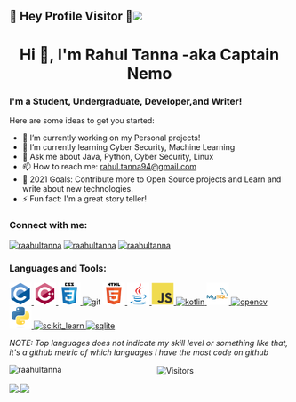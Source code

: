 ## :rainbow: Hey Profile Visitor :eyes:<img src="https://raw.githubusercontent.com/iampavangandhi/iampavangandhi/master/gifs/Hi.gif" width="30px">

<h1 align="center">Hi 👋, I'm Rahul Tanna -aka Captain Nemo</h1>

### I'm a Student, Undergraduate, Developer,and Writer!

<!--
**raahultanna/raahultanna** is a ✨ _special_ ✨ repository because its `README.md` (this file) appears on your GitHub profile. -->

Here are some ideas to get you started:

- 🔭 I’m currently working on my Personal projects!
- 🌱 I’m currently learning Cyber Security, Machine Learning
- 💬 Ask me about Java, Python, Cyber Security, Linux
- 📫 How to reach me: rahul.tanna94@gmail.com
- 🥅 2021 Goals: Contribute more to Open Source projects and Learn and write about new technologies.
- ⚡ Fun fact: I'm a great story teller!


<h3 align="left">Connect with me:</h3>
<p align="left"> <a href="https://www.linkedin.com/in/rahultanna/" target="blank"><img align="center" src="https://cdn.jsdelivr.net/npm/simple-icons@3.0.1/icons/linkedin.svg" alt="raahultanna" height="30" width="40" /></a> <a href="https://twitter.com/Raahultanna" target="blank"><img align="center" src="https://cdn.jsdelivr.net/npm/simple-icons@3.0.1/icons/twitter.svg" alt="raahultanna" height="30" width="40" /></a> <a href="https://www.instagram.com/raaahul.tanna" target="blank"><img align="center" src="https://cdn.jsdelivr.net/npm/simple-icons@3.0.1/icons/instagram.svg" alt="raahultanna" height="30" width="40" /></a>
</p>

<h3 align="left">Languages and Tools:</h3>
<p align="left"> <a href="https://www.cprogramming.com/" target="_blank"> <img src="https://raw.githubusercontent.com/devicons/devicon/master/icons/c/c-original.svg" alt="c" width="40" height="40"/> </a> <a href="https://www.w3schools.com/cpp/" target="_blank"> <img src="https://raw.githubusercontent.com/devicons/devicon/master/icons/cplusplus/cplusplus-original.svg" alt="cplusplus" width="40" height="40"/> </a> <a href="https://www.w3schools.com/css/" target="_blank"> <img src="https://raw.githubusercontent.com/devicons/devicon/master/icons/css3/css3-original-wordmark.svg" alt="css3" width="40" height="40"/> </a> <img src="https://www.vectorlogo.zone/logos/git-scm/git-scm-icon.svg" alt="git" width="40" height="40"/> </a> <a href="https://grafana.com" target="_blank"> <a href="https://www.w3.org/html/" target="_blank"> <img src="https://raw.githubusercontent.com/devicons/devicon/master/icons/html5/html5-original-wordmark.svg" alt="html5" width="40" height="40"/> </a> <a href="https://www.java.com" target="_blank"> <img src="https://raw.githubusercontent.com/devicons/devicon/master/icons/java/java-original.svg" alt="java" width="40" height="40"/> </a> <a href="https://developer.mozilla.org/en-US/docs/Web/JavaScript" target="_blank"> <img src="https://raw.githubusercontent.com/devicons/devicon/master/icons/javascript/javascript-original.svg" alt="javascript" width="40" height="40"/> </a> <a href="https://kotlinlang.org" target="_blank"> <img src="https://www.vectorlogo.zone/logos/kotlinlang/kotlinlang-icon.svg" alt="kotlin" width="40" height="40"/> </a> <a href="https://www.mysql.com/" target="_blank"> <img src="https://raw.githubusercontent.com/devicons/devicon/master/icons/mysql/mysql-original-wordmark.svg" alt="mysql" width="40" height="40"/> </a> <a href="https://opencv.org/" target="_blank"> <img src="https://www.vectorlogo.zone/logos/opencv/opencv-icon.svg" alt="opencv" width="40" height="40"/> </a> <a href="https://www.python.org" target="_blank"> <img src="https://raw.githubusercontent.com/devicons/devicon/master/icons/python/python-original.svg" alt="python" width="40" height="40"/> </a> <a href="https://scikit-learn.org/" target="_blank"> <img src="https://upload.wikimedia.org/wikipedia/commons/0/05/Scikit_learn_logo_small.svg" alt="scikit_learn" width="40" height="40"/> </a> <a href="https://www.sqlite.org/" target="_blank"> <img src="https://www.vectorlogo.zone/logos/sqlite/sqlite-icon.svg" alt="sqlite" width="40" height="40"/> </a> </p>
  
_NOTE: Top languages does not indicate my skill level or something like that, it's a github metric of which languages i have the most code on github_

<p><img align="left" src="https://github-readme-stats.vercel.app/api?username=raahultanna&show_icons=true&locale=en" alt="raahultanna" /></p>


<p align=center>                           
  <img align=center  src="https://visitor-badge.laobi.icu/badge?page_id=raahultanna.raahultanna" alt="Visitors">                     
</p> 

<a href="https://github-readme-stats.raahultanna.vercel.app/api/top-langs/?username=raahultanna&layout=compact&theme=radical">
  <img align="center" src="https://github-readme-stats.raahultanna.vercel.app/api/top-langs/?username=raahultanna&layout=compact&theme=radical" />
</a>

<a href="https://github-readme-stats.sabesansathananthan.vercel.app/api/top-langs/?username=sabesansathananthan&layout=compact&theme=radical">
  <img align="center" src="https://github-readme-stats.sabesansathananthan.vercel.app/api/top-langs/?username=sabesansathananthan&layout=compact&theme=radical" />
</a>

